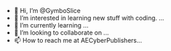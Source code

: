 - 👋 Hi, I’m @GymboSlice
- 👀 I’m interested in learning new stuff with coding. ...
- 🌱 I’m currently learning ...
- 💞️ I’m looking to collaborate on ...
- 📫 How to reach me at AECyberPublishers...

<!---
GymboSlice/GymboSlice is a ✨ special ✨ repository because its `README.md` (this file) appears on your GitHub profile.
You can click the Preview link to take a look at your changes.
--->
